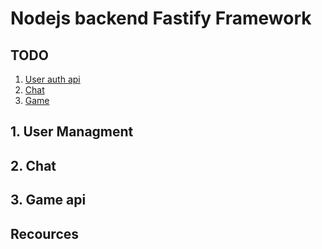 # Nodejs backend Fastify Framework

## TODO

1. [User auth api](#1-user-managment)
2. [Chat ](#1-chat)
3. [Game](#1-game)

## 1. User Managment

## 2. Chat

## 3. Game api

## Recources
